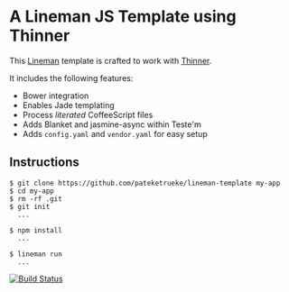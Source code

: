 # A Lineman JS Template using Thinner

This [Lineman](https://github.com/testdouble/lineman) template is crafted to work with [Thinner](https://github.com/pateketrueke/thinner).

It includes the following features:

  - Bower integration
  - Enables Jade templating
  - Process _literated_ CoffeeScript files
  - Adds Blanket and jasmine-async within Teste'm
  - Adds `config.yaml` and `vendor.yaml` for easy setup

## Instructions

```
$ git clone https://github.com/pateketrueke/lineman-template my-app
$ cd my-app
$ rm -rf .git
$ git init
  ...

$ npm install
  ...

$ lineman run
  ...
```

[![Build Status](https://travis-ci.org/pateketrueke/lineman-template.png)](https://travis-ci.org/pateketrueke/lineman-template)
